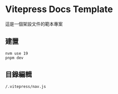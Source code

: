 # Vitepress Docs Template

這是一個架設文件的範本專案

## 建置
```
nvm use 19
pnpm dev
```

## 目錄編輯
```
/.vitepress/nav.js
```